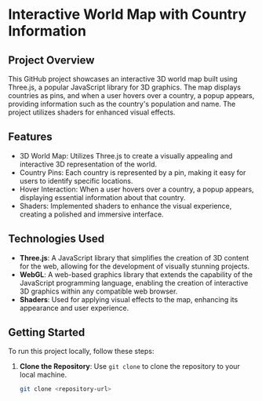 # Interactive World Map with Country Information

## Project Overview

This GitHub project showcases an interactive 3D world map built using Three.js, a popular JavaScript library for 3D graphics. The map displays countries as pins, and when a user hovers over a country, a popup appears, providing information such as the country's population and name. The project utilizes shaders for enhanced visual effects.

## Features

- 3D World Map: Utilizes Three.js to create a visually appealing and interactive 3D representation of the world.
- Country Pins: Each country is represented by a pin, making it easy for users to identify specific locations.
- Hover Interaction: When a user hovers over a country, a popup appears, displaying essential information about that country.
- Shaders: Implemented shaders to enhance the visual experience, creating a polished and immersive interface.

## Technologies Used

- **Three.js**: A JavaScript library that simplifies the creation of 3D content for the web, allowing for the development of visually stunning projects.
- **WebGL**: A web-based graphics library that extends the capability of the JavaScript programming language, enabling the creation of interactive 3D graphics within any compatible web browser.
- **Shaders**: Used for applying visual effects to the map, enhancing its appearance and user experience.

## Getting Started

To run this project locally, follow these steps:

1. **Clone the Repository**: Use `git clone` to clone the repository to your local machine.
   
   ```bash
   git clone <repository-url>
